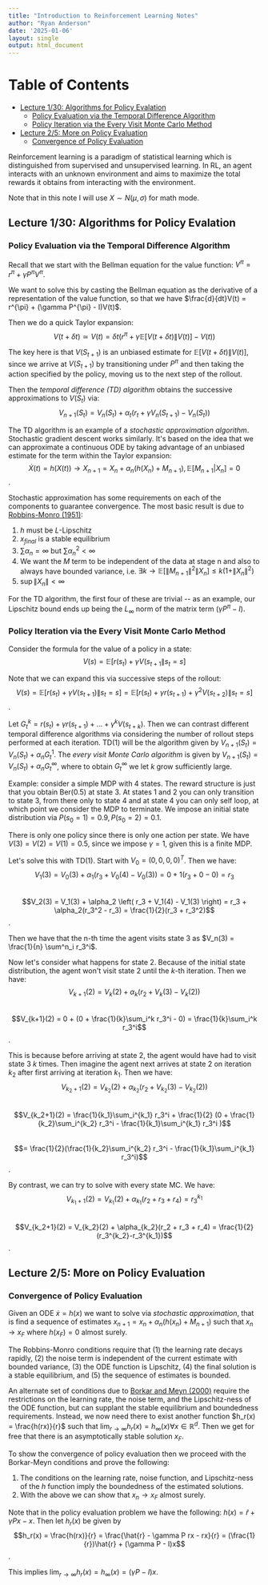 ```yaml
---
title: "Introduction to Reinforcement Learning Notes"
author: "Ryan Anderson"
date: '2025-01-06'
layout: single
output: html_document
---
```


# Table of Contents
- [Lecture 1/30: Algorithms for Policy Evalation](#lecture-130-algorithms-for-policy-evalation)
  - [Policy Evaluation via the Temporal Difference Algorithm](#policy-evaluation-via-the-temporal-difference-algorithm)
  - [Policy Iteration via the Every Visit Monte Carlo Method](#policy-iteration-via-the-every-visit-monte-carlo-method)
- [Lecture 2/5: More on Policy Evaluation](#lecture-25-more-on-policy-evaluation)
  - [Convergence of Policy Evaluation](#convergence-of-policy-evaluation)

Reinforcement learning is a paradigm of statistical learning which is distinguished from supervised and unsupervised learning. 
In RL, an agent interacts with an unknown environment and aims to maximize the total rewards it obtains from interacting with the environment.

Note that in this note I will use $X \sim N(\mu, \sigma)$ for math mode.

## Lecture 1/30: Algorithms for Policy Evalation
### Policy Evaluation via the Temporal Difference Algorithm

Recall that we start with the Bellman equation for the value function: $V^{\pi} = r^{\pi} + \gamma P^{\pi}V^{\pi}$.

We want to solve this by casting the Bellman equation as the derivative of a representation of the value function, so that we have $\frac{d}{dt}V(t) = r^{\pi} + (\gamma P^{\pi} - I)V(t)$.

Then we do a quick Taylor expansion:\
$$V(t+\delta t) \simeq V(t) = \delta t \left( r^{\pi} + \gamma \mathbb{E}[V(t+\delta t) \| V(t)] - V(t) \right)$$

The key here is that $V(S_{t+1})$ is an unbiased estimate for $\mathbb{E}[V(t+\delta t) \| V(t)]$, since we arrive at $V(S_{t+1})$ by transitioning under $P^{\pi}$ and then taking the action specified by the policy, moving us to the next step of the rollout.

Then the _temporal difference (TD) algorithm_ obtains the successive approximations to $V(S_t)$ via:\
$$V_{n+1}(S_t) = V_n(S_t) + \alpha_t\left( r_t + \gamma V_n(S_{t+1}) - V_n(S_t) \right)$$

The TD algorithm is an example of a _stochastic approximation algorithm_. Stochastic gradient descent works similarly. It's based on the idea that we can approximate a continuous ODE by taking advantage of an unbiased estimate for the term within the Taylor expansion:\
$$\dot{X}(t) = h(X(t)) \rightarrow X_{n+1} = X_n + \alpha_n (h(X_n) + M_{n+1}), \mathbb{E}[M_{n+1} | X_n] = 0$$.

Stochastic approximation has some requirements on each of the components to guarantee convergence. The most basic result is due to [Robbins-Monro (1951)](https://projecteuclid.org/journals/annals-of-mathematical-statistics/volume-22/issue-3/A-Stochastic-Approximation-Method/10.1214/aoms/1177729586.full):
1. $h$ must be $L$-Lipschitz
2. $x_{final}$ is a stable equilibrium
3. $\sum \alpha_n = \infty$ but $\sum \alpha_n^2 < \infty$
4. We want the $M$ term to be independent of the data at stage n and also to always have bounded variance, i.e. $\exists k \rightarrow \mathbb{E}[\|M_{n+1}\|^2 \| X_n] \leq k(1+\|X_n\|^2)$
5. $\sup \|X_n\| < \infty$

For the TD algorithm, the first four of these are trivial -- as an example, our Lipschitz bound ends up being the $L_{\infty}$ norm of the matrix term $(\gamma P^{\pi} - I)$.

### Policy Iteration via the Every Visit Monte Carlo Method
Consider the formula for the value of a policy in a state:\
$$V(s) = \mathbb{E}[r(s_t)+\gamma V(s_{t+1}\|s_t = s]$$

Note that we can expand this via successive steps of the rollout:\
$$V(s) = \mathbb{E}[r(s_t)+\gamma V(s_{t+1})\|s_t = s] = \mathbb{E}[r(s_t)+\gamma r(s_{t+1})+\gamma^2 V(s_{t+2})\|s_t = s]$$.

Let $G^k_t = r(s_t)+\gamma r(s_{t+1})+ \dots + \gamma^k V(s_{t+k})$. Then we can contrast different temporal difference algorithms via considering the number of rollout steps performed at each iteration. TD(1) will be the algorithm given by $V_{n+1}(S_t) = V_n(S_t) + \alpha_n G_t^1$. The _every visit Monte Carlo algorithm_ is given by $V_{n+1}(S_t) = V_n(S_t) + \alpha_n G_t^{\infty}$, where to obtain $G_t^{\infty}$ we let $k$ grow sufficiently large.

Example: consider a simple MDP with 4 states. The reward structure is just that you obtain Ber(0.5) at state 3. At states 1 and 2 you can only transition to state 3, from there only to state 4 and at state 4 you can only self loop, at which point we consider the MDP to terminate. We impose an initial state distribution via $P(s_0 = 1) = 0.9, P(s_0 = 2) = 0.1$.

There is only one policy since there is only one action per state. We have $V(3) = V(2) = V(1) = 0.5$, since we impose $\gamma = 1$, given this is a finite MDP.

Let's solve this with TD(1). Start with $V_0 = (0, 0, 0, 0)^T$. Then we have:\
$$V_1(3) = V_0(3) + \alpha_1 \left( r_3 + V_0(4) - V_0(3) \right) =  0 + 1(r_3 + 0 - 0) = r_3$$\
$$V_2(3) = V_1(3) + \alpha_2 \left( r_3 + V_1(4) - V_1(3) \right) = r_3 + \alpha_2(r_3^2 - r_3) = \frac{1}{2}(r_3 + r_3^2)$$.

Then we have that the n-th time the agent visits state 3 as $V_n(3) = \frac{1}{n} \sum^n_i r_3^i$.

Now let's consider what happens for state 2. Because of the initial state distribution, the agent won't visit state 2 until the $k$-th iteration. Then we have:\
$$V_{k+1}(2) = V_k(2) + \alpha_k (r_2 + V_{k}(3) - V_k(2) )$$\
$$V_{k+1}(2) = 0 + (0 + \frac{1}{k}\sum_i^k r_3^i - 0) = \frac{1}{k}\sum_i^k r_3^i$$.

This is because before arriving at state 2, the agent would have had to visit state 3 $k$ times. Then imagine the agent next arrives at state 2 on iteration $k_2$ after first arriving at iteration $k_1$. Then we have:\
$$V_{k_2+1}(2) = V_{k_2}(2) + \alpha_{k_2} (r_2 + V_{k_2}(3) - V_{k_2}(2) )$$\
$$V_{k_2+1}(2) = \frac{1}{k_1}\sum_i^{k_1} r_3^i + \frac{1}{2} (0 + \frac{1}{k_2}\sum_i^{k_2} r_3^i - \frac{1}{k_1}\sum_i^{k_1} r_3^i )$$\
$$= \frac{1}{2}(\frac{1}{k_2}\sum_i^{k_2} r_3^i - \frac{1}{k_1}\sum_i^{k_1} r_3^i)$$.

By contrast, we can try to solve with every state MC. We have:\
$$V_{k_1+1}(2) = V_{k_1}(2) + \alpha_{k_1}(r_2 + r_3 + r_4) = r_3^{k_1}$$\
$$V_{k_2+1}(2) = V_{k_2}(2) + \alpha_{k_2}(r_2 + r_3 + r_4) = \frac{1}{2}(r_3^{k_2}-r_3^{k_1})$$.


## Lecture 2/5: More on Policy Evaluation
### Convergence of Policy Evaluation
Given an ODE $\dot{x} = h(x)$ we want to solve via _stochastic approximation_, that is find a sequence of estimates $x_{n+1} = x_n + \alpha_n (h(x_n) + M_{n+1})$ such that $x_n \rightarrow x_F$ where $h(x_F) = 0$ almost surely.

The Robbins-Monro conditions require that (1) the learning rate decays rapidly, (2) the noise term is independent of the current estimate with bounded variance, (3) the ODE function is Lipschitz, (4) the final solution is a stable equilibrium, and (5) the sequence of estimates is bounded.

An alternate set of conditions due to [Borkar and Meyn (2000)](https://epubs.siam.org/doi/abs/10.1137/S0363012997331639) require the restrictions on the learning rate, the noise term, and the Lipschitz-ness of the ODE function, but can supplant the stable equilibrium and boundedness requirements. Instead, we now need there to exist another function $h_r(x) = \frac{h(rx)}{r}$ such that $\lim_{r \to \infty} h_r(x) = h_{\infty}(x) \forall x \in \mathbb{R}^d$. Then we get for free that there is an asymptotically stable solution $x_F$.

To show the convergence of policy evaluation then we proceed with the Borkar-Meyn conditions and prove the following:
1. The conditions on the learning rate, noise function, and Lipschitz-ness of the $h$ function imply the boundedness of the estimated solutions.
2. With the above we can show that $x_n \to x_F$ almost surely.

Note that in the policy evaluation problem we have the following: $h(x) = \hat{r} + \gamma P x - x$. Then let $h_r(x)$ be given by
$$h_r(x) = \frac{h(rx)}{r} = \frac{\hat{r} - \gamma P rx - rx}{r} = (\frac{1}{r})\hat{r} + (\gamma P - I)x$$.

This implies $\lim_{r \to \infty} h_r(x) = h_{\infty}(x) = (\gamma P - I)x$.



